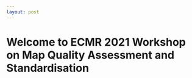 ```yaml
---
layout: post
---
```



# Welcome to ECMR 2021 Workshop on Map Quality Assessment and Standardisation
